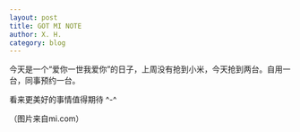 ```yaml
---
layout: post
title: GOT MI NOTE
author: X. H.
category: blog
---
```


今天是一个“爱你一世我爱你”的日子，上周没有抢到小米，今天抢到两台。自用一台，同事预约一台。

看来更美好的事情值得期待  ^-^

（图片来自mi.com）
